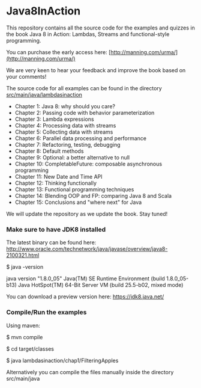 Java8InAction
===============

This repository contains all the source code for the examples and quizzes in the book Java 8 in Action: Lambdas, Streams and functional-style programming.

You can purchase the early access here: [http://manning.com/urma/](http://manning.com/urma/)

We are very keen to hear your feedback and improve the book based on your comments!

The source code for all examples can be found in the directory [src/main/java/lambdasinaction](https://github.com/java8/Java8InAction/tree/master/src/main/java/lambdasinaction)

* Chapter 1: Java 8: why should you care?
* Chapter 2: Passing code with behavior parameterization
* Chapter 3: Lambda expressions
* Chapter 4: Processing data with streams
* Chapter 5: Collecting data with streams
* Chapter 6: Parallel data processing and performance
* Chapter 7: Refactoring, testing, debugging
* Chapter 8: Default methods
* Chapter 9: Optional: a better alternative to null
* Chapter 10: CompletableFuture: composable asynchronous programming
* Chapter 11: New Date and Time API
* Chapter 12: Thinking functionally
* Chapter 13: Functional programming techniques
* Chapter 14: Blending OOP and FP: comparing Java 8 and Scala
* Chapter 15: Conclusions and "where next" for Java

We will update the repository as we update the book. Stay tuned!

### Make sure to have JDK8 installed
The latest binary can be found here: http://www.oracle.com/technetwork/java/javase/overview/java8-2100321.html

$ java -version

java version "1.8.0_05"
Java(TM) SE Runtime Environment (build 1.8.0_05-b13)
Java HotSpot(TM) 64-Bit Server VM (build 25.5-b02, mixed mode)


You can download a preview version here: https://jdk8.java.net/

### Compile/Run the examples
Using maven:

$ mvn compile

$ cd target/classes

$ java lambdasinaction/chap1/FilteringApples


Alternatively you can compile the files manually inside the directory src/main/java
